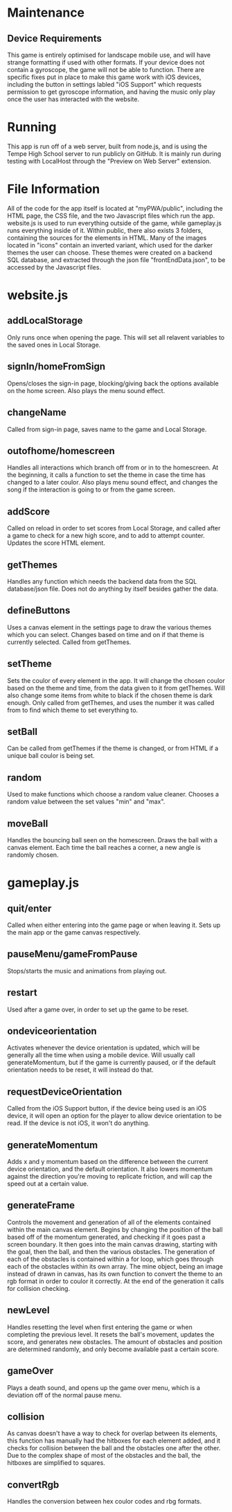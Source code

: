 # Maintenance
## Device Requirements

This game is entirely optimised for landscape mobile use, and will have strange formatting if used with other formats. If your device does not contain a gyroscope, the game will not be able to function. There are specific fixes put in place to make this game work with iOS devices, including the button in settings labled "iOS Support" which requests permission to get gyroscope information, and having the music only play once the user has interacted with the website.

# Running

This app is run off of a web server, built from node.js, and is using the Tempe High School server to run publicly on GitHub. 
It is mainly run during testing with LocalHost through the "Preview on Web Server" extension.

# File Information

All of the code for the app itself is located at "myPWA/public", including the HTML page, the CSS file, and the two Javascript files which run the app. website.js is used to run everything outside of the game, while gameplay.js runs everything inside of it.
Within public, there also exists 3 folders, containing the sources for the elements in HTML. Many of the images located in "icons" contain an inverted variant, which used for the darker themes the user can choose.
These themes were created on a backend SQL database, and extracted through the json file "frontEndData.json", to be accessed by the Javascript files.

# website.js
## addLocalStorage

Only runs once when opening the page.
This will set all relavent variables to the saved ones in Local Storage.

## signIn/homeFromSign

Opens/closes the sign-in page, blocking/giving back the options available on the home screen. Also plays the menu sound effect.

## changeName

Called from sign-in page, saves name to the game and Local Storage.

## outofhome/homescreen

Handles all interactions which branch off from or in to the homescreen. At the beginning, it calls a function to set the theme in case the time has changed to a later coulor. Also plays menu sound effect, and changes the song if the interaction is going to or from the game screen.

## addScore

Called on reload in order to set scores from Local Storage, and called after a game to check for a new high score, and to add to attempt counter. Updates the score HTML element.

## getThemes

Handles any function which needs the backend data from the SQL database/json file. Does not do anything by itself besides gather the data.

## defineButtons

Uses a canvas element in the settings page to draw the various themes which you can select. Changes based on time and on if that theme is currently selected. Called from getThemes.

## setTheme

Sets the coulor of every element in the app. It will change the chosen coulor based on the theme and time, from the data given to it from getThemes. Will also change some items from white to black if the chosen theme is dark enough.
Only called from getThemes, and uses the number it was called from to find which theme to set everything to.

## setBall

Can be called from getThemes if the theme is changed, or from HTML if a unique ball coulor is being set.

## random

Used to make functions which choose a random value cleaner. Chooses a random value between the set values "min" and "max".

## moveBall

Handles the bouncing ball seen on the homescreen. Draws the ball with a canvas element. Each time the ball reaches a corner, a new angle is randomly chosen.

# gameplay.js
## quit/enter

Called when either entering into the game page or when leaving it. Sets up the main app or the game canvas respectively.

## pauseMenu/gameFromPause

Stops/starts the music and animations from playing out.

## restart

Used after a game over, in order to set up the game to be reset.

## ondeviceorientation

Activates whenever the device orientation is updated, which will be generally all the time when using a mobile device. Will usually call generateMomentum, but if the game is currently paused, or if the default orientation needs to be reset, it will instead do that.

## requestDeviceOrientation

Called from the iOS Support button, if the device being used is an iOS device, it will open an option for the player to allow device orientation to be read. If the device is not iOS, it won't do anything.

## generateMomentum

Adds x and y momentum based on the difference between the current device orientation, and the default orientation. It also lowers momentum against the direction you're moving to replicate friction, and will cap the speed out at a certain value.

## generateFrame

Controls the movement and generation of all of the elements contained within the main canvas element. Begins by changing the position of the ball based off of the momentum generated, and checking if it goes past a screen boundary. It then goes into the main canvas drawing, starting with the goal, then the ball, and then the various obstacles. The generation of each of the obstacles is contained within a for loop, which goes through each of the obstacles within its own array. The mine object, being an image instead of drawn in canvas, has its own function to convert the theme to an rgb format in order to coulor it correctly. At the end of the generation it calls for collision checking.

## newLevel

Handles resetting the level when first entering the game or when completing the previous level. It resets the ball's movement, updates the score, and generates new obstacles. The amount of obstacles and position are determined randomly, and only become available past a certain score.

## gameOver

Plays a death sound, and opens up the game over menu, which is a deviation off of the normal pause menu.

## collision

As canvas doesn't have a way to check for overlap between its elements, this function has manually had the hitboxes for each element added, and it checks for collision between the ball and the obstacles one after the other. Due to the complex shape of most of the obstacles and the ball, the hitboxes are simplified to squares.

## convertRgb

Handles the conversion between hex coulor codes and rbg formats.